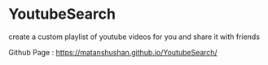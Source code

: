 # YoutubeSearch
create a custom playlist of youtube videos for you and share it with friends 


Github Page : https://matanshushan.github.io/YoutubeSearch/

